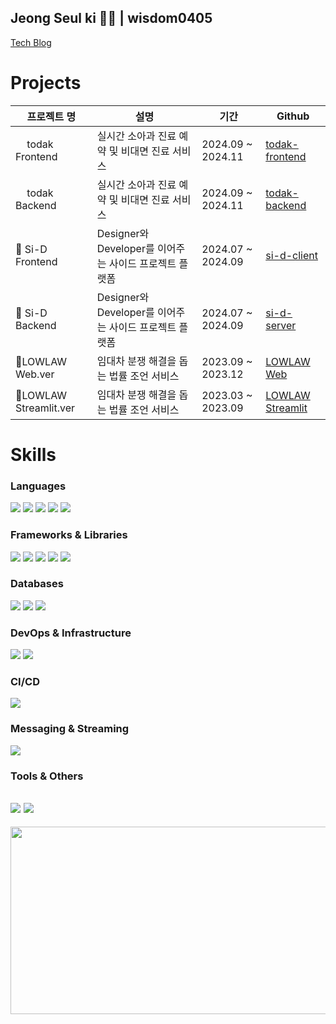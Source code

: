 ## Jeong Seul ki 🏄‍♂️ | wisdom0405
[Tech Blog](https://why-so-chill.tistory.com/)

# Projects
|프로젝트 명|설명|기간|Github|
|------|---|---|---|
|<img src="https://github.com/user-attachments/assets/ebe09565-8b5f-4f3f-afa5-854b7740c9aa" width="14px" align="absmiddle"> todak Frontend |실시간 소아과 진료 예약 및 비대면 진료 서비스|2024.09 ~ 2024.11|[todak-frontend](https://github.com/Todak-Padak/TodakTodak_frontend)|
|<img src="https://github.com/user-attachments/assets/ebe09565-8b5f-4f3f-afa5-854b7740c9aa" width="14px" align="absmiddle"> todak Backend |실시간 소아과 진료 예약 및 비대면 진료 서비스|2024.09 ~ 2024.11|[todak-backend](https://github.com/Todak-Padak/TodakTodak_backend)|
| 🍾 Si-D Frontend |Designer와 Developer를 이어주는 사이드 프로젝트 플랫폼|2024.07 ~ 2024.09|[si-d-client](https://github.com/devjeans-si-d/Si-D-client)|
| 🍾 Si-D Backend |Designer와 Developer를 이어주는 사이드 프로젝트 플랫폼 |2024.07 ~ 2024.09|[si-d-server](https://github.com/devjeans-si-d/Si-D-server)|
|🏡LOWLAW Web.ver| 임대차 분쟁 해결을 돕는 법률 조언 서비스 |2023.09 ~ 2023.12|[LOWLAW Web](https://github.com/LOWLAW-TEAM/Integrate)|
|🏡LOWLAW Streamlit.ver| 임대차 분쟁 해결을 돕는 법률 조언 서비스 |2023.03 ~ 2023.09|[LOWLAW Streamlit](https://github.com/wisdom0405/LOWLAW-AWS)|


# Skills

### Languages
<img src="https://img.shields.io/badge/java-007396?style=for-the-badge&logo=OpenJDK&logoColor=white">  <img src="https://img.shields.io/badge/Python-3776AB?style=for-the-badge&logo=Python&logoColor=white"> <img src="https://img.shields.io/badge/JavaScript-F7DF1E?style=for-the-badge&logo=JavaScript&logoColor=white">
<img src="https://img.shields.io/badge/HTML5-E34F26?style=for-the-badge&logo=HTML5&logoColor=white">
<img src="https://img.shields.io/badge/CSS3-1572B6?style=for-the-badge&logo=CSS3&logoColor=white">


### Frameworks & Libraries
<img src="https://img.shields.io/badge/springboot-6DB33F?style=for-the-badge&logo=springboot&logoColor=white"> <img src="https://img.shields.io/badge/Spring Security-6DB33F?style=for-the-badge&logo=springsecurity&logoColor=white"> <img src="https://img.shields.io/badge/Streamlit-FF4B4B?style=for-the-badge&logo=Streamlit&logoColor=white"> <img src="https://img.shields.io/badge/vue.js-4FC08D?style=for-the-badge&logo=Vue.js&logoColor=white"> <img src="https://img.shields.io/badge/pandas-150458?style=for-the-badge&logo=pandas&logoColor=white">

### Databases
 <img src="https://img.shields.io/badge/mariaDB-003545?style=for-the-badge&logo=mariaDB&logoColor=white"> <img src="https://img.shields.io/badge/MySQL-4479A1?style=for-the-badge&logo=MySQL&logoColor=white"> <img src="https://img.shields.io/badge/redis-FF4438?style=for-the-badge&logo=redis&logoColor=white"> 

### DevOps & Infrastructure
<img src="https://img.shields.io/badge/docker-%230db7ed.svg?style=for-the-badge&logo=docker&logoColor=white"> <img src="https://img.shields.io/badge/kubernetes-326CE5.svg?style=for-the-badge&logo=kubernetes&logoColor=white"> 

### CI/CD
<img src="https://img.shields.io/badge/GitHub Actions-2088FF?style=for-the-badge&logo=GitHub Actions&logoColor=white"> 

### Messaging & Streaming
<img src="https://img.shields.io/badge/apachekafka-231F20?style=for-the-badge&logo=apachekafka&logoColor=white"> 

### Tools & Others
<img src="https://img.shields.io/badge/intellijidea-000000?style=for-the-badge&logo=intellijidea&logoColor=white"> <img src="https://img.shields.io/badge/postman-FF6C37?style=for-the-badge&logo=postman&logoColor=white"> 
------

<a href="https://www.gitanimals.org/en_US?utm_medium=image&utm_source=wisdom0405&utm_content=farm">
<img
  src="https://render.gitanimals.org/farms/wisdom0405"
  width="600"
  height="300"
  align="center"
/>
</a>